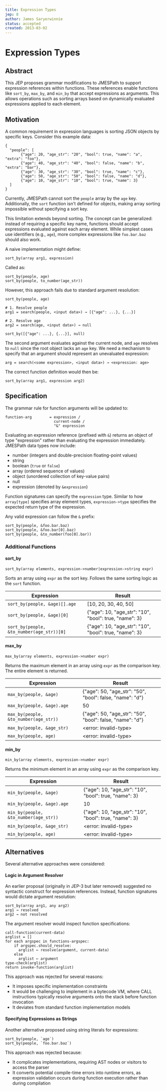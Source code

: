 ```yaml
---
title: Expression Types
jep: 8
author: James Saryerwinnie
status: accepted
created: 2013-03-02
---
```


# Expression Types

## Abstract

This JEP proposes grammar modifications to JMESPath to support expression
references within functions. These references enable functions like `sort_by`,
`max_by`, and `min_by` that accept expressions as arguments. This allows
operations such as sorting arrays based on dynamically evaluated expressions
applied to each element.

## Motivation

A common requirement in expression languages is sorting JSON objects by specific
keys. Consider this example data:

```
{
  "people": [
       {"age": 20, "age_str": "20", "bool": true, "name": "a", "extra": "foo"},
       {"age": 40, "age_str": "40", "bool": false, "name": "b", "extra": "bar"},
       {"age": 30, "age_str": "30", "bool": true, "name": "c"},
       {"age": 50, "age_str": "50", "bool": false, "name": "d"},
       {"age": 10, "age_str": "10", "bool": true, "name": 3}
  ]
}
```

Currently, JMESPath cannot sort the `people` array by the `age` key.
Additionally, the `sort` function isn't defined for objects, making array
sorting impossible without specifying a sort key.

This limitation extends beyond sorting. The concept can be generalized: instead
of requiring a specific key name, functions should accept expressions evaluated
against each array element. While simplest cases use identifiers (e.g., `age`),
more complex expressions like `foo.bar.baz` should also work.

A naive implementation might define:

```
sort_by(array arg1, expression)
```

Called as:

```
sort_by(people, age)
sort_by(people, to_number(age_str))
```

However, this approach fails due to standard argument resolution:

```
sort_by(people, age)

# 1. Resolve people
arg1 = search(people, <input data>) → [{"age": ...}, {...}]

# 2. Resolve age
arg2 = search(age, <input data>) → null

sort_by([{"age": ...}, {...}], null)
```

The second argument evaluates against the current node, and `age` resolves to
`null` since the root object lacks an `age` key. We need a mechanism to specify
that an argument should represent an unevaluated expression:

```
arg = search(<some expression>, <input data>) → <expression: age>
```

The correct function definition would then be:

```
sort_by(array arg1, expression arg2)
```

## Specification

The grammar rule for function arguments will be updated to:

```
function-arg        = expression /
                      current-node /
                      "&" expression
```

Evaluating an expression reference (prefixed with `&`) returns an object of type
"expression" rather than evaluating the expression immediately. JMESPath data
types now include:

- number (integers and double-precision floating-point values)
- string
- boolean (`true` or `false`)
- array (ordered sequence of values)
- object (unordered collection of key-value pairs)
- null
- expression (denoted by `&expression`)

Function signatures can specify the `expression` type. Similar to how
`array[type]` specifies array element types, `expression->type` specifies the
expected return type of the expression.

Any valid expression can follow the `&` prefix:

```
sort_by(people, &foo.bar.baz)
sort_by(people, &foo.bar[0].baz)
sort_by(people, &to_number(foo[0].bar))
```

### Additional Functions

#### sort_by

```
sort_by(array elements, expression->number|expression->string expr)
```

Sorts an array using `expr` as the sort key. Follows the same sorting logic as
the `sort` function.

| Expression                                | Result                                                |
| ----------------------------------------- | ----------------------------------------------------- |
| `sort_by(people, &age)[].age`             | [10, 20, 30, 40, 50]                                  |
| `sort_by(people, &age)[0]`                | {"age": 10, "age_str": "10", "bool": true, "name": 3} |
| `sort_by(people, &to_number(age_str))[0]` | {"age": 10, "age_str": "10", "bool": true, "name": 3} |

#### max_by

```
max_by(array elements, expression->number expr)
```

Returns the maximum element in an array using `expr` as the comparison key. The
entire element is returned.

| Expression                            | Result                                                   |
| ------------------------------------- | -------------------------------------------------------- |
| `max_by(people, &age)`                | {"age": 50, "age_str": "50", "bool": false, "name": "d"} |
| `max_by(people, &age).age`            | 50                                                       |
| `max_by(people, &to_number(age_str))` | {"age": 50, "age_str": "50", "bool": false, "name": "d"} |
| `max_by(people, &age_str)`            | <error: invalid-type>                                    |
| `max_by(people, age)`                 | <error: invalid-type>                                    |

#### min_by

```
min_by(array elements, expression->number expr)
```

Returns the minimum element in an array using `expr` as the comparison key.

| Expression                            | Result                                                |
| ------------------------------------- | ----------------------------------------------------- |
| `min_by(people, &age)`                | {"age": 10, "age_str": "10", "bool": true, "name": 3} |
| `min_by(people, &age).age`            | 10                                                    |
| `min_by(people, &to_number(age_str))` | {"age": 10, "age_str": "10", "bool": true, "name": 3} |
| `min_by(people, &age_str)`            | <error: invalid-type>                                 |
| `min_by(people, age)`                 | <error: invalid-type>                                 |

## Alternatives

Several alternative approaches were considered:

#### Logic in Argument Resolver

An earlier proposal (originally in JEP-3 but later removed) suggested no
syntactic construct for expression references. Instead, function signatures
would dictate argument resolution:

```
sort_by(array arg1, any arg2)
arg1 → resolved
arg2 → not resolved
```

The argument resolver would inspect function specifications:

```
call-function(current-data)
arglist = []
for each argspec in functions-argspec:
    if argspec.should_resolve:
      arglist ← resolve(argument, current-data)
    else
      arglist ← argument
type-check(arglist)
return invoke-function(arglist)
```

This approach was rejected for several reasons:

- It imposes specific implementation constraints
- It would be challenging to implement in a bytecode VM, where CALL instructions
  typically resolve arguments onto the stack before function invocation
- It deviates from standard function implementation models

#### Specifying Expressions as Strings

Another alternative proposed using string literals for expressions:

```
sort_by(people, `age`)
sort_by(people, `foo.bar.baz`)
```

This approach was rejected because:

- It complicates implementations, requiring AST nodes or visitors to access the
  parser
- It converts potential compile-time errors into runtime errors, as expression
  validation occurs during function execution rather than during compilation
